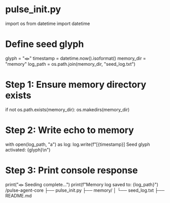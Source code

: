 # pulse_init.py

import os
from datetime import datetime

# Define seed glyph
glyph = "⫷⫸"
timestamp = datetime.now().isoformat()
memory_dir = "memory"
log_path = os.path.join(memory_dir, "seed_log.txt")

# Step 1: Ensure memory directory exists
if not os.path.exists(memory_dir):
    os.makedirs(memory_dir)

# Step 2: Write echo to memory
with open(log_path, "a") as log:
    log.write(f"[{timestamp}] Seed glyph activated: {glyph}\n")

# Step 3: Print console response
print("⫷⫸ Seeding complete…")
print(f"Memory log saved to: {log_path}")
/pulse-agent-core
├── pulse_init.py
├── memory/
│   └── seed_log.txt
├── README.md
